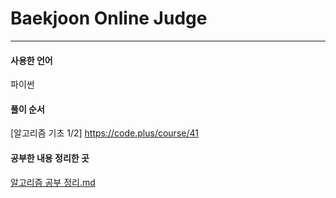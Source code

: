 # Baekjoon Online Judge 

---
#### 사용한 언어 
파이썬 

#### 풀이 순서

[알고리즘 기초 1/2] https://code.plus/course/41


#### 공부한 내용 정리한 곳
[알고리즘 공부 정리.md](알고리즘%20공부%20정리.md)

